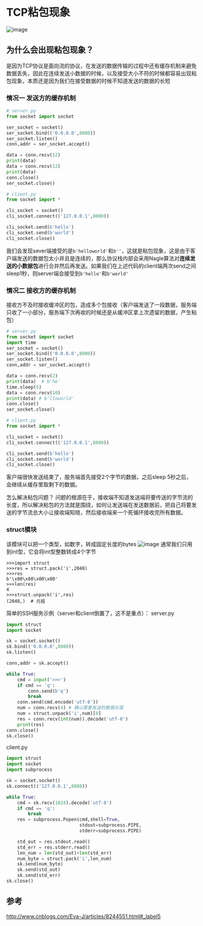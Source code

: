 # TCP粘包现象

![image](http://upload-images.jianshu.io/upload_images/6853111-f636ec86f94a1206.jpg?imageMogr2/auto-orient/strip%7CimageView2/2/w/1240)
## 为什么会出现粘包现象？
是因为TCP协议是面向流的协议，在发送的数据传输的过程中还有缓存机制来避免数据丢失，因此在连续发送小数据的时候，以及接受大小不符的时候都容易出现粘包现象，本质还是因为我们在接受数据的时候不知道发送的数据的长短

### 情况一 发送方的缓存机制
```python
# server.py
from socket import socket

ser_socket = socket()
ser_socket.bind(('0.0.0.0',8000))
ser_socket.listen()
conn,addr = ser_socket.accept()

data = conn.recv(12)
print(data)
data = conn.recv(12)
print(data)
conn.close()
ser_socket.close()

# client.py
from socket import *

cli_socket = socket()
cli_socket.connect(('127.0.0.1',8000))

cli_socket.send(b'hello')
cli_socket.send(b'world')
cli_socket.close()
```
我们会发现sever端接受的是`b'helloworld'`和`b''`，这就是粘包现象，这是由于客户端发送的数据包太小并且是连续的，那么协议栈内部会采用Nagle算法对**连续发送的小数据包**进行合并然后再发送。如果我们在上述代码的client端两次send之间sleep1秒，则server端会接受到`b'hello'`和`b'world'`

### 情况二 接收方的缓存机制
接收方不及时接收缓冲区的包，造成多个包接收（客户端发送了一段数据，服务端只收了一小部分，服务端下次再收的时候还是从缓冲区拿上次遗留的数据，产生粘包） 
```python
# server.py
from socket import socket
import time
ser_socket = socket()
ser_socket.bind(('0.0.0.0',8000))
ser_socket.listen()
conn,addr = ser_socket.accept()

data = conn.recv(2)
print(data)  # b'he'
time.sleep(5)
data = conn.recv(10)
print(data) # b'lloworld'
conn.close()
ser_socket.close()

# client.py
from socket import *

cli_socket = socket()
cli_socket.connect(('127.0.0.1',8000))

cli_socket.send(b'hello')
cli_socket.send(b'world')
cli_socket.close()
```
客户端很快发送结束了，服务端首先接受2个字节的数据，之后sleep 5秒之后，会继续从缓存里取剩下的数据。

怎么解决粘包问题？
问题的根源在于，接收端不知道发送端将要传送的字节流的长度，所以解决粘包的方法就是围绕，如何让发送端在发送数据前，把自己将要发送的字节流总大小让接收端知晓，然后接收端来一个死循环接收完所有数据。

### struct模块
该模块可以把一个类型，如数字，转成固定长度的bytes
![image](https://tva1.sinaimg.cn/large/007S8ZIlly1ghlutvguyyj30hm0b1t9f.jpg)
通常我们只用到int型，它会将int型整数转成4个字节

```
>>>import struct
>>>res = struct.pack('i',2048)
>>>res
b'\x00\x08\x00\x00'
>>>len(res)
4
>>>struct.unpack('i',res)
(2048,)  # 元祖
```
简单的SSH服务示例（server和client倒置了，这不是重点）：
server.py
```python
import struct
import socket

sk = socket.socket()
sk.bind(('0.0.0.0',8080))
sk.listen()

conn,addr = sk.accept()

while True:
    cmd = input('>>>')
    if cmd == 'q':
        conn.send(b'q')
        break
    conn.send(cmd.encode('utf-8'))
    num = conn.recv(4) # 确认需要发送的数据长度
    num = struct.unpack('i',num)[0]
    res = conn.recv(int(num)).decode('utf-8')
    print(res)
conn.close()
sk.close()
```
client.py
```python
import struct
import socket
import subprocess

sk = socket.socket()
sk.connect(('127.0.0.1',8080))

while True:
    cmd = sk.recv(1024).decode('utf-8')
    if cmd == 'q':
        break
    res = subprocess.Popen(cmd,shell=True,
                           stdout=subprocess.PIPE,
                           stderr=subprocess.PIPE)

    std_out = res.stdout.read()
    std_err = res.stderr.read()
    len_num = len(std_out)+len(std_err)
    num_byte = struct.pack('i',len_num)
    sk.send(num_byte)
    sk.send(std_out)
    sk.send(std_err)
sk.close()
```
## 参考
http://www.cnblogs.com/Eva-J/articles/8244551.html#_label5
